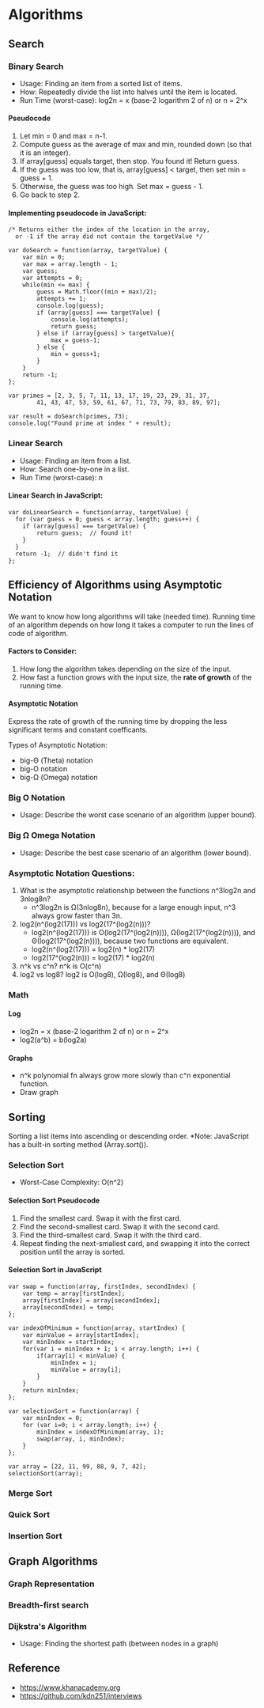 # Algorithms

## Search
### Binary Search
- Usage: Finding an item from a sorted list of items.
- How: Repeatedly divide the list into halves until the item is located.
- Run Time (worst-case): log2n = x (base-2 logarithm 2 of n) or n = 2^x

#### Pseudocode
1. Let min = 0 and max = n-1.
2. Compute guess as the average of max and min, rounded down (so that it is an integer).
3. If array[guess] equals target, then stop. You found it! Return guess.
4. If the guess was too low, that is, array[guess] < target, then set min = guess + 1.
5. Otherwise, the guess was too high. Set max = guess - 1.
6. Go back to step 2.

#### Implementing pseudocode in JavaScript: 

```
/* Returns either the index of the location in the array,
  or -1 if the array did not contain the targetValue */

var doSearch = function(array, targetValue) {
	var min = 0;
	var max = array.length - 1;
    var guess;
    var attempts = 0;
    while(min <= max) {
        guess = Math.floor((min + max)/2);
        attempts += 1;
        console.log(guess);
        if (array[guess] === targetValue) {
            console.log(attempts);
            return guess;
        } else if (array[guess] > targetValue){
            max = guess-1;
        } else {
            min = guess+1;
        }
    }
	return -1;
};

var primes = [2, 3, 5, 7, 11, 13, 17, 19, 23, 29, 31, 37, 
		41, 43, 47, 53, 59, 61, 67, 71, 73, 79, 83, 89, 97];

var result = doSearch(primes, 73);
console.log("Found prime at index " + result);
```

### Linear Search
- Usage: Finding an item from a list.
- How: Search one-by-one in a list.
- Run Time (worst-case): n

#### Linear Search in JavaScript:
```
var doLinearSearch = function(array, targetValue) {
  for (var guess = 0; guess < array.length; guess++) {
    if (array[guess] === targetValue) { 
        return guess;  // found it!
    }
  }
  return -1;  // didn't find it
};
```

## Efficiency of Algorithms using Asymptotic Notation
We want to know how long algorithms will take (needed time). Running time of an algorithm depends on how long it takes a computer to run the lines of code of algorithm. 

#### Factors to Consider:
1. How long the algorithm takes depending on the size of the input.
2. How fast a function grows with the input size, the **rate of growth** of the running time.

#### Asymptotic Notation
Express the rate of growth of the running time by dropping the less significant terms and constant coefficants. 

Types of Asymptotic Notation:
- big-Θ (Theta) notation
- big-O notation
- big-Ω (Omega) notation

### Big O Notation
- Usage: Describe the worst case scenario of an algorithm (upper bound).
### Big Ω Omega Notation
- Usage: Describe the best case scenario of an algorithm (lower bound).
### Asymptotic Notation Questions:
1. What is the asymptotic relationship between the functions n^3log2n and 3nlog8n? 
    - n^3log2n is Ω(3nlog8n), because for a large enough input, n^3 always grow faster than 3n.
2. log2(n^(log2(17))) vs log2(17^(log2(n)))? 
    - log2(n^(log2(17))) is O(log2(17^(log2(n)))), Ω(log2(17^(log2(n)))), and Θ(log2(17^(log2(n)))), because two functions are equivalent.
    - log2(n^(log2(17))) = log2(n) * log2(17)
    - log2(17^(log2(n))) = log2(17) * log2(n)
3. n^k vs c^n? n^k is O(c^n)
4. log2 vs log8? log2 is O(log8), Ω(log8), and Θ(log8)

### Math
#### Log
- log2n = x (base-2 logarithm 2 of n) or n = 2^x
- log2(a^b) = b(log2a)
#### Graphs
- n^k polynomial fn always grow more slowly than c^n exponential function.
- Draw graph

## Sorting
Sorting a list items into ascending or descending order. *Note: JavaScript has a built-in sorting method (Array.sort()).

### Selection Sort
- Worst-Case Complexity: O(n^2)

#### Selection Sort Pseudocode
1. Find the smallest card. Swap it with the first card.
2. Find the second-smallest card. Swap it with the second card.
3. Find the third-smallest card. Swap it with the third card.
4. Repeat finding the next-smallest card, and swapping it into the correct position until the array is sorted.

#### Selection Sort in JavaScript
```
var swap = function(array, firstIndex, secondIndex) {
    var temp = array[firstIndex];
    array[firstIndex] = array[secondIndex];
    array[secondIndex] = temp;
};

var indexOfMinimum = function(array, startIndex) {
    var minValue = array[startIndex];
    var minIndex = startIndex;
    for(var i = minIndex + 1; i < array.length; i++) {
        if(array[i] < minValue) {
            minIndex = i;
            minValue = array[i];
        }
    } 
    return minIndex;
}; 

var selectionSort = function(array) {
    var minIndex = 0;
    for (var i=0; i < array.length; i++) {
        minIndex = indexOfMinimum(array, i);
        swap(array, i, minIndex);
    }
};

var array = [22, 11, 99, 88, 9, 7, 42];
selectionSort(array);
```

### Merge Sort
### Quick Sort
### Insertion Sort

## Graph Algorithms
### Graph Representation
### Breadth-first search
### Dijkstra's Algorithm
- Usage: Finding the shortest path (between nodes in a graph)

## Reference
- https://www.khanacademy.org
- https://github.com/kdn251/interviews